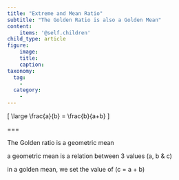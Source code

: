 ```yaml
---
title: "Extreme and Mean Ratio"
subtitle: "The Golden Ratio is also a Golden Mean"
content:
    items: '@self.children'
child_type: article
figure:
    image:
    title:
    caption:
taxonomy:
  tag:
    -
  category:
    -
---
```



\[
\large
\frac{a}{b} = \frac{b}{a+b}
\]


===

The Golden ratio is a geometric mean

a geometric mean is a relation between 3 values \(a, b & c\)

in a golden mean, we set the value of \(c = a + b\)

